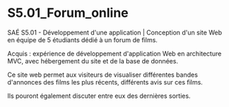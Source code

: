 # S5.01_Forum_online
SAÉ S5.01 - Développement d'une application | Conception d'un site Web en équipe de 5 étudiants dédié à un forum de films.

Acquis : expérience de développement d'application Web en architecture MVC, avec hébergement du site et de la base de données.

Ce site web permet aux visiteurs de visualiser différentes bandes d'annonces des films les plus récents, différents avis sur ces films.

Ils pouront également discuter entre eux des dernières sorties.

